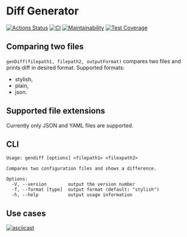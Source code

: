 # Diff Generator

[![Actions Status](https://github.com/ro1gr/backend-project-lvl2/workflows/hexlet-check/badge.svg)](https://github.com/ro1gr/backend-project-lvl2/actions)
[![CI](https://github.com/ro1gr/backend-project-lvl2/workflows/CI/badge.svg)](https://github.com/ro1gr/backend-project-lvl2/actions)
[![Maintainability](https://api.codeclimate.com/v1/badges/4fb7750aa4a551e86e75/maintainability)](https://codeclimate.com/github/ro1gr/backend-project-lvl2/maintainability)
[![Test Coverage](https://api.codeclimate.com/v1/badges/4fb7750aa4a551e86e75/test_coverage)](https://codeclimate.com/github/ro1gr/backend-project-lvl2/test_coverage)

## Comparing two files
`genDiff(filepath1, filepath2, outputFormat)` compares two files and prints diff in desired format. Supported formats:

- stylish,
- plain,
- json.

## Supported file extensions
Currently only JSON and YAML files are supported.

## CLI
```
Usage: gendiff [options] <filepath1> <filexpath2>

Compares two configuration files and shows a difference.

Options:
  -V, --version        output the version number
  -f, --format [type]  output format (default: "stylish")
  -h, --help           output usage information
```

## Use cases
[![asciicast](https://asciinema.org/a/PjwOSVYeSjzU56feos0ENf15F.svg)](https://asciinema.org/a/PjwOSVYeSjzU56feos0ENf15F)

